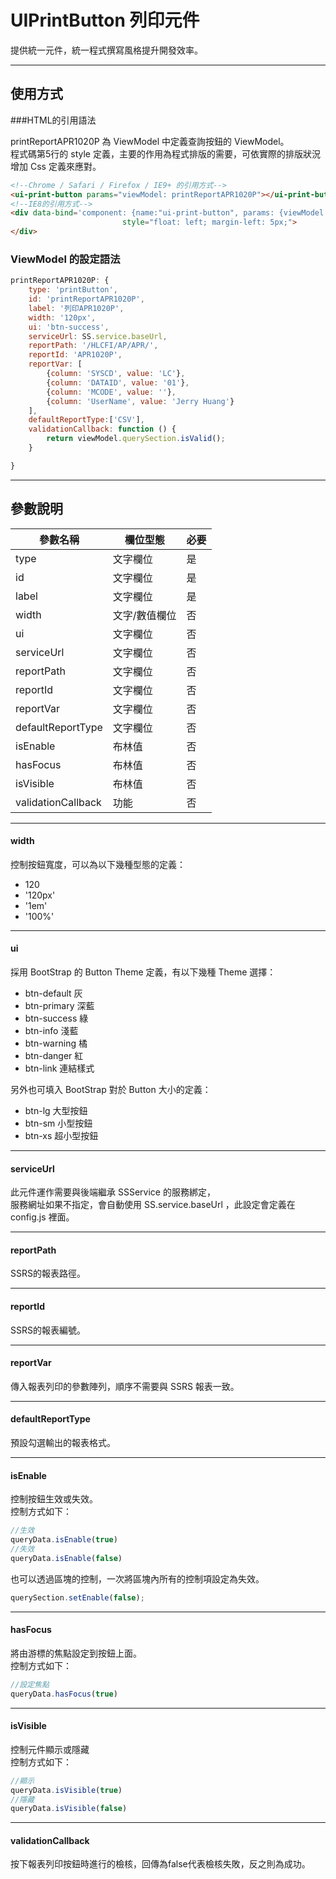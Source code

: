 # UIPrintButton 列印元件

提供統一元件，統一程式撰寫風格提升開發效率。

---

## 使用方式

###HTML的引用語法

printReportAPR1020P 為 ViewModel 中定義查詢按鈕的 ViewModel。  
程式碼第5行的 style 定義，主要的作用為程式排版的需要，可依實際的排版狀況增加 Css 定義來應對。  
```html
<!--Chrome / Safari / Firefox / IE9+ 的引用方式-->
<ui-print-button params="viewModel: printReportAPR1020P"></ui-print-button>
<!--IE8的引用方式-->
<div data-bind='component: {name:"ui-print-button", params: {viewModel: printReportAPR1020P}}'
                         style="float: left; margin-left: 5px;">
</div>

```

### ViewModel 的設定語法

```javascript
printReportAPR1020P: {
    type: 'printButton',
    id: 'printReportAPR1020P',
    label: '列印APR1020P',
    width: '120px',
    ui: 'btn-success',
    serviceUrl: SS.service.baseUrl,
    reportPath: '/HLCFI/AP/APR/',
    reportId: 'APR1020P',
    reportVar: [
        {column: 'SYSCD', value: 'LC'},
        {column: 'DATAID', value: '01'},
        {column: 'MCODE', value: ''},
        {column: 'UserName', value: 'Jerry Huang'}
    ],
    defaultReportType:['CSV'],
    validationCallback: function () {
        return viewModel.querySection.isValid();
    }

}
```
---
## 參數說明

|參數名稱|欄位型態|必要|
|---|---|---|
|type|文字欄位|是|
|id|文字欄位|是|
|label|文字欄位|是|
|width|文字/數值欄位|否|
|ui|文字欄位|否|
|serviceUrl|文字欄位|否|
|reportPath|文字欄位|否|
|reportId|文字欄位|否|
|reportVar|文字欄位|否|
|defaultReportType|文字欄位|否|
|isEnable|布林值|否|
|hasFocus|布林值|否|
|isVisible|布林值|否|
|validationCallback|功能|否|

---
#### width
控制按鈕寬度，可以為以下幾種型態的定義：
* 120
* '120px'
* '1em'
* '100%'

---
#### ui
採用 BootStrap 的 Button Theme 定義，有以下幾種 Theme 選擇： 
* btn-default 灰
* btn-primary 深藍
* btn-success 綠
* btn-info 淺藍
* btn-warning 橘
* btn-danger 紅
* btn-link 連結樣式

另外也可填入 BootStrap 對於 Button 大小的定義：
* btn-lg 大型按鈕
* btn-sm 小型按鈕
* btn-xs 超小型按鈕

---
#### serviceUrl
此元件運作需要與後端繼承 SSService 的服務綁定，  
服務網址如果不指定，會自動使用 SS.service.baseUrl ，此設定會定義在 config.js 裡面。

---
#### reportPath
SSRS的報表路徑。

---
#### reportId
SSRS的報表編號。

---
#### reportVar
傳入報表列印的參數陣列，順序不需要與 SSRS 報表一致。

---
#### defaultReportType
預設勾選輸出的報表格式。

---
#### isEnable
控制按鈕生效或失效。  
控制方式如下：
```javascript
//生效 
queryData.isEnable(true)
//失效 
queryData.isEnable(false)
```

也可以透過區塊的控制，一次將區塊內所有的控制項設定為失效。  
```javascript
querySection.setEnable(false);
```

---
#### hasFocus
將由游標的焦點設定到按鈕上面。  
控制方式如下：
```javascript
//設定焦點 
queryData.hasFocus(true)
```

---
#### isVisible
控制元件顯示或隱藏  
控制方式如下：
```javascript
//顯示 
queryData.isVisible(true)
//隱藏 
queryData.isVisible(false)
```

---
#### validationCallback
按下報表列印按鈕時進行的檢核，回傳為false代表檢核失敗，反之則為成功。  
